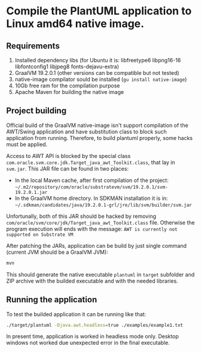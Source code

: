 # Compile the PlantUML application to Linux amd64 native image.

## Requirements

1. Installed dependency libs (for Ubuntu it is: libfreetype6 libpng16-16 libfontconfig1 libjpeg8 fonts-dejavu-extra)
2. GraalVM 19.2.0.1 (other versions can be compatible but not tested)
3. native-image compilator sould be installed (`gu install native-image`)
4. 10Gb free ram for the compilation purpose
5. Apache Maven for building the native image

## Project building

Official build of the GraalVM native-image isn't support compilation of the AWT/Swing application and have 
substitution class to block such application from running. Therefore, to build plantuml properly, some hacks 
must be applied.

Access to AWT API is blocked by the special class `com.oracle.svm.core.jdk.Target_java_awt_Toolkit.class`,
that lay in `svm.jar`. This JAR file can be found in two places:

* In the local Maven cache, after first compilation of the project: `~/.m2/repository/com/oracle/substratevm/svm/19.2.0.1/svm-19.2.0.1.jar`
* In the GraalVM home directory. In SDKMAN installation it is in: `~/.sdkman/candidates/java/19.2.0.1-grl/jre/lib/svm/builder/svm.jar`

Unfortunally, both of this JAR should be hacked by removing `com/oracle/svm/core/jdk/Target_java_awt_Toolkit.class` file.
Otherwise the program execution will ends with the message: `AWT is currently not supported on Substrate VM`

After patching the JARs, application can be build by just single command (current JVM should be a GraalVM JVM):
```bash
mvn
```

This should generate the native executable `plantuml` in `target` subfolder and ZIP archive with the builded executable
and with the needed libraries.

## Running the application

To test the builded application it can be running like that:

```bash
./target/plantuml -Djava.awt.headless=true ./examples/example1.txt
```

In present time, application is worked in headless mode only. Desktop windows not worked due unexpected error in 
the final executable.